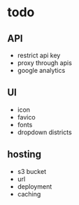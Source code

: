 # todo 

## API
 - restrict api key
 - proxy through apis
 - google analytics

## UI
 - icon
 - favico
 - fonts
 - dropdown districts

## hosting
 - s3 bucket
 - url
 - deployment
 - caching
